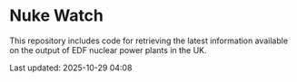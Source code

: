 # Nuke Watch

This repository includes code for retrieving the latest information available on the output of EDF nuclear power plants in the UK.

Last updated: 2025-10-29 04:08